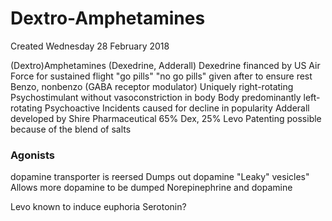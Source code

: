# Dextro-Amphetamines
Created Wednesday 28 February 2018

(Dextro)Amphetamines
(Dexedrine, Adderall)
Dexedrine financed by US Air Force for sustained flight
"go pills"
"no go pills" given after to ensure rest
Benzo, nonbenzo (GABA receptor modulator)
Uniquely right-rotating
Psychostimulant without vasoconstriction in body
Body predominantly left-rotating
Psychoactive
Incidents caused for decline in popularity
Adderall developed by Shire Pharmaceutical
65% Dex, 25% Levo
Patenting possible because of the blend of salts


### Agonists
dopamine transporter is reersed
Dumps out dopamine
"Leaky" vesicles"
Allows more dopamine to be dumped
Norepinephrine and dopamine
	
Levo known to induce euphoria
Serotonin?


